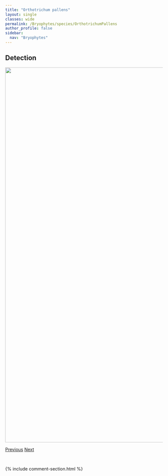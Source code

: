 ```yaml
---
title: "Orthotrichum pallens"
layout: single
classes: wide
permalink: /Bryophytes/species/OrthotrichumPallens
author_profile: false
sidebar:
  nav: "Bryophytes"
---
```


<h2>Detection</h2>

<a href="https://drive.google.com/uc?export=view&id=1ruuipLJZA2cV6ZGojhI-09jpiJjmqHKi">
<img src="https://drive.google.com/uc?export=view&id=1ruuipLJZA2cV6ZGojhI-09jpiJjmqHKi" height = "1200" width = "800">
</a>


<a href="/DevelopmentWebsite/Bryophytes/species/OrthotrichumObtusifolium" class="pagination--pager" title="Orthotrichum obtusifolium">Previous</a> <a href="/DevelopmentWebsite/Bryophytes/species/OrthotrichumPellucidum" class="pagination--pager" title="Orthotrichum pellucidum">Next</a>

<p>&nbsp;</p>

{% include comment-section.html %}
